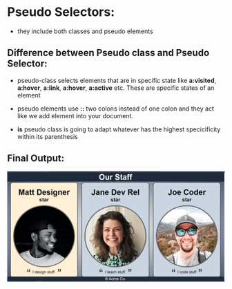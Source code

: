 # Pseudo Selectors:
- they include both classes and pseudo elements

## Difference between Pseudo class and Pseudo Selector:
- pseudo-class selects elements that are in specific state like **a:visited**, **a:hover**, **a:link**, **a:hover**, **a:active** etc. These are specific states of an element

- pseudo elements use **::** two colons instead of one colon and they act like we add element into your document.

- **is** pseudo class is going to adapt whatever has the highest specicificity within its parenthesis

## Final Output:
![cards with pseudo classes and elements](image.png)